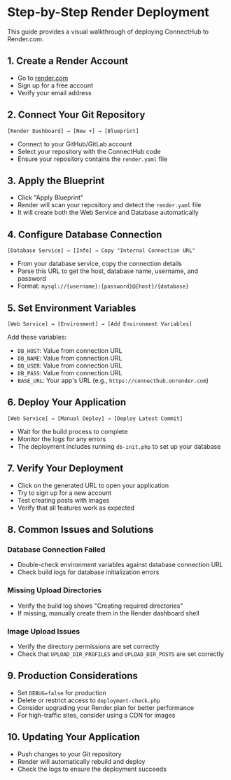 # Step-by-Step Render Deployment

This guide provides a visual walkthrough of deploying ConnectHub to Render.com.

## 1. Create a Render Account

- Go to [render.com](https://render.com)
- Sign up for a free account
- Verify your email address

## 2. Connect Your Git Repository

```
[Render Dashboard] → [New +] → [Blueprint]
```

- Connect to your GitHub/GitLab account
- Select your repository with the ConnectHub code
- Ensure your repository contains the `render.yaml` file

## 3. Apply the Blueprint

- Click "Apply Blueprint"
- Render will scan your repository and detect the `render.yaml` file
- It will create both the Web Service and Database automatically

## 4. Configure Database Connection

```
[Database Service] → [Info] → Copy "Internal Connection URL"
```

- From your database service, copy the connection details
- Parse this URL to get the host, database name, username, and password
- Format: `mysql://{username}:{password}@{host}/{database}`

## 5. Set Environment Variables

```
[Web Service] → [Environment] → [Add Environment Variables]
```

Add these variables:

- `DB_HOST`: Value from connection URL
- `DB_NAME`: Value from connection URL
- `DB_USER`: Value from connection URL
- `DB_PASS`: Value from connection URL
- `BASE_URL`: Your app's URL (e.g., `https://connecthub.onrender.com`)

## 6. Deploy Your Application

```
[Web Service] → [Manual Deploy] → [Deploy Latest Commit]
```

- Wait for the build process to complete
- Monitor the logs for any errors
- The deployment includes running `db-init.php` to set up your database

## 7. Verify Your Deployment

- Click on the generated URL to open your application
- Try to sign up for a new account
- Test creating posts with images
- Verify that all features work as expected

## 8. Common Issues and Solutions

### Database Connection Failed

- Double-check environment variables against database connection URL
- Check build logs for database initialization errors

### Missing Upload Directories

- Verify the build log shows "Creating required directories"
- If missing, manually create them in the Render dashboard shell

### Image Upload Issues

- Verify the directory permissions are set correctly
- Check that `UPLOAD_DIR_PROFILES` and `UPLOAD_DIR_POSTS` are set correctly

## 9. Production Considerations

- Set `DEBUG=false` for production
- Delete or restrict access to `deployment-check.php`
- Consider upgrading your Render plan for better performance
- For high-traffic sites, consider using a CDN for images

## 10. Updating Your Application

- Push changes to your Git repository
- Render will automatically rebuild and deploy
- Check the logs to ensure the deployment succeeds
